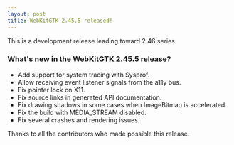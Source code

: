 ```yaml
---
layout: post
title: WebKitGTK 2.45.5 released!
---
```


This is a development release leading toward 2.46 series.

### What's new in the WebKitGTK 2.45.5 release?

 - Add support for system tracing with Sysprof.
 - Allow receiving event listener signals from the a11y bus.
 - Fix pointer lock on X11.
 - Fix source links in generated API documentation.
 - Fix drawing shadows in some cases when ImageBitmap is accelerated.
 - Fix the build with MEDIA_STREAM disabled.
 - Fix several crashes and rendering issues.

Thanks to all the contributors who made possible this release.

